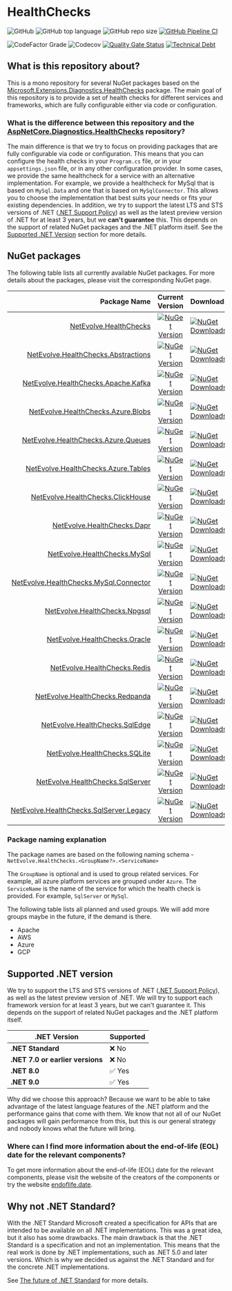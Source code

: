 # HealthChecks

![GitHub](https://img.shields.io/github/license/dailydevops/healthchecks?logo=github)
![GitHub top language](https://img.shields.io/github/languages/top/dailydevops/healthchecks?logo=github)
![GitHub repo size](https://img.shields.io/github/repo-size/dailydevops/healthchecks?logo=github)
[![GitHub Pipeline CI](https://github.com/dailydevops/healthchecks/actions/workflows/cicd.yml/badge.svg?branch=main&event=push)](https://github.com/dailydevops/healthchecks/actions/workflows/cicd.yml)

![CodeFactor Grade](https://img.shields.io/codefactor/grade/github/dailydevops/healthchecks/main?logo=codefactor)
![Codecov](https://img.shields.io/codecov/c/github/dailydevops/healthchecks?logo=codecov)
[![Quality Gate Status](https://sonarcloud.io/api/project_badges/measure?project=dailydevops_healthchecks&metric=alert_status)](https://sonarcloud.io/summary/new_code?id=dailydevops_healthchecks)
[![Technical Debt](https://sonarcloud.io/api/project_badges/measure?project=dailydevops_healthchecks&metric=sqale_index)](https://sonarcloud.io/summary/new_code?id=dailydevops_healthchecks)

## What is this repository about?
This is a mono repository for several NuGet packages based on the [Microsoft.Extensions.Diagnostics.HealthChecks](https://www.nuget.org/packages/Microsoft.Extensions.Diagnostics.HealthChecks) package. The main goal of this repository is to provide a set of health checks for different services and frameworks, which are fully configurable either via code or configuration.

### What is the difference between this repository and the [AspNetCore.Diagnostics.HealthChecks](https://github.com/Xabaril/AspNetCore.Diagnostics.HealthChecks) repository?
The main difference is that we try to focus on providing packages that are fully configurable via code or configuration. This means that you can configure the health checks in your `Program.cs` file, or in your `appsettings.json` file, or in any other configuration provider. In some cases, we provide the same healthcheck for a service with an alternative implementation. For example, we provide a healthcheck for MySql that is based on `MySql.Data` and one that is based on `MySqlConnector`. This allows you to choose the implementation that best suits your needs or fits your existing dependencies.
In addition, we try to support the latest LTS and STS versions of .NET ([.NET Support Policy](https://dotnet.microsoft.com/en-us/platform/support/policy/dotnet-core)) as well as the latest preview version of .NET for at least 3 years, but we **can't guarantee** this. This depends on the support of related NuGet packages and the .NET platform itself. See the [Supported .NET Version](#supported-net-version) section for more details.

## NuGet packages
The following table lists all currently available NuGet packages. For more details about the packages, please visit the corresponding NuGet page.

<!-- packages:start -->
| Package Name | Current Version | Downloads |
|-------------:|:---------------:|-----------|
| [NetEvolve.HealthChecks](https://www.nuget.org/packages/NetEvolve.HealthChecks/) | [![NuGet Version](https://img.shields.io/nuget/v/NetEvolve.HealthChecks?&logo=nuget)](https://img.shields.io/nuget/v/NetEvolve.HealthChecks?logo=nuget)| [![NuGet Downloads](https://img.shields.io/nuget/dt/NetEvolve.HealthChecks?&logo=nuget)](https://img.shields.io/nuget/v/NetEvolve.HealthChecks?logo=nuget) |
| [NetEvolve.HealthChecks.Abstractions](https://www.nuget.org/packages/NetEvolve.HealthChecks.Abstractions/) | [![NuGet Version](https://img.shields.io/nuget/v/NetEvolve.HealthChecks.Abstractions?&logo=nuget)](https://img.shields.io/nuget/v/NetEvolve.HealthChecks.Abstractions?logo=nuget)| [![NuGet Downloads](https://img.shields.io/nuget/dt/NetEvolve.HealthChecks.Abstractions?&logo=nuget)](https://img.shields.io/nuget/v/NetEvolve.HealthChecks.Abstractions?logo=nuget) |
| [NetEvolve.HealthChecks.Apache.Kafka](https://www.nuget.org/packages/NetEvolve.HealthChecks.Apache.Kafka/) | [![NuGet Version](https://img.shields.io/nuget/v/NetEvolve.HealthChecks.Apache.Kafka?&logo=nuget)](https://img.shields.io/nuget/v/NetEvolve.HealthChecks.Apache.Kafka?logo=nuget)| [![NuGet Downloads](https://img.shields.io/nuget/dt/NetEvolve.HealthChecks.Apache.Kafka?&logo=nuget)](https://img.shields.io/nuget/v/NetEvolve.HealthChecks.Apache.Kafka?logo=nuget) |
| [NetEvolve.HealthChecks.Azure.Blobs](https://www.nuget.org/packages/NetEvolve.HealthChecks.Azure.Blobs/) | [![NuGet Version](https://img.shields.io/nuget/v/NetEvolve.HealthChecks.Azure.Blobs?&logo=nuget)](https://img.shields.io/nuget/v/NetEvolve.HealthChecks.Azure.Blobs?logo=nuget)| [![NuGet Downloads](https://img.shields.io/nuget/dt/NetEvolve.HealthChecks.Azure.Blobs?&logo=nuget)](https://img.shields.io/nuget/v/NetEvolve.HealthChecks.Azure.Blobs?logo=nuget) |
| [NetEvolve.HealthChecks.Azure.Queues](https://www.nuget.org/packages/NetEvolve.HealthChecks.Azure.Queues/) | [![NuGet Version](https://img.shields.io/nuget/v/NetEvolve.HealthChecks.Azure.Queues?&logo=nuget)](https://img.shields.io/nuget/v/NetEvolve.HealthChecks.Azure.Queues?logo=nuget)| [![NuGet Downloads](https://img.shields.io/nuget/dt/NetEvolve.HealthChecks.Azure.Queues?&logo=nuget)](https://img.shields.io/nuget/v/NetEvolve.HealthChecks.Azure.Queues?logo=nuget) |
| [NetEvolve.HealthChecks.Azure.Tables](https://www.nuget.org/packages/NetEvolve.HealthChecks.Azure.Tables/) | [![NuGet Version](https://img.shields.io/nuget/v/NetEvolve.HealthChecks.Azure.Tables?&logo=nuget)](https://img.shields.io/nuget/v/NetEvolve.HealthChecks.Azure.Tables?logo=nuget)| [![NuGet Downloads](https://img.shields.io/nuget/dt/NetEvolve.HealthChecks.Azure.Tables?&logo=nuget)](https://img.shields.io/nuget/v/NetEvolve.HealthChecks.Azure.Tables?logo=nuget) |
| [NetEvolve.HealthChecks.ClickHouse](https://www.nuget.org/packages/NetEvolve.HealthChecks.ClickHouse/) | [![NuGet Version](https://img.shields.io/nuget/v/NetEvolve.HealthChecks.ClickHouse?&logo=nuget)](https://img.shields.io/nuget/v/NetEvolve.HealthChecks.ClickHouse?logo=nuget)| [![NuGet Downloads](https://img.shields.io/nuget/dt/NetEvolve.HealthChecks.ClickHouse?&logo=nuget)](https://img.shields.io/nuget/v/NetEvolve.HealthChecks.ClickHouse?logo=nuget) |
| [NetEvolve.HealthChecks.Dapr](https://www.nuget.org/packages/NetEvolve.HealthChecks.Dapr/) | [![NuGet Version](https://img.shields.io/nuget/v/NetEvolve.HealthChecks.Dapr?&logo=nuget)](https://img.shields.io/nuget/v/NetEvolve.HealthChecks.Dapr?logo=nuget)| [![NuGet Downloads](https://img.shields.io/nuget/dt/NetEvolve.HealthChecks.Dapr?&logo=nuget)](https://img.shields.io/nuget/v/NetEvolve.HealthChecks.Dapr?logo=nuget) |
| [NetEvolve.HealthChecks.MySql](https://www.nuget.org/packages/NetEvolve.HealthChecks.MySql/) | [![NuGet Version](https://img.shields.io/nuget/v/NetEvolve.HealthChecks.MySql?&logo=nuget)](https://img.shields.io/nuget/v/NetEvolve.HealthChecks.MySql?logo=nuget)| [![NuGet Downloads](https://img.shields.io/nuget/dt/NetEvolve.HealthChecks.MySql?&logo=nuget)](https://img.shields.io/nuget/v/NetEvolve.HealthChecks.MySql?logo=nuget) |
| [NetEvolve.HealthChecks.MySql.Connector](https://www.nuget.org/packages/NetEvolve.HealthChecks.MySql.Connector/) | [![NuGet Version](https://img.shields.io/nuget/v/NetEvolve.HealthChecks.MySql.Connector?&logo=nuget)](https://img.shields.io/nuget/v/NetEvolve.HealthChecks.MySql.Connector?logo=nuget)| [![NuGet Downloads](https://img.shields.io/nuget/dt/NetEvolve.HealthChecks.MySql.Connector?&logo=nuget)](https://img.shields.io/nuget/v/NetEvolve.HealthChecks.MySql.Connector?logo=nuget) |
| [NetEvolve.HealthChecks.Npgsql](https://www.nuget.org/packages/NetEvolve.HealthChecks.Npgsql/) | [![NuGet Version](https://img.shields.io/nuget/v/NetEvolve.HealthChecks.Npgsql?&logo=nuget)](https://img.shields.io/nuget/v/NetEvolve.HealthChecks.Npgsql?logo=nuget)| [![NuGet Downloads](https://img.shields.io/nuget/dt/NetEvolve.HealthChecks.Npgsql?&logo=nuget)](https://img.shields.io/nuget/v/NetEvolve.HealthChecks.Npgsql?logo=nuget) |
| [NetEvolve.HealthChecks.Oracle](https://www.nuget.org/packages/NetEvolve.HealthChecks.Oracle/) | [![NuGet Version](https://img.shields.io/nuget/v/NetEvolve.HealthChecks.Oracle?&logo=nuget)](https://img.shields.io/nuget/v/NetEvolve.HealthChecks.Oracle?logo=nuget)| [![NuGet Downloads](https://img.shields.io/nuget/dt/NetEvolve.HealthChecks.Oracle?&logo=nuget)](https://img.shields.io/nuget/v/NetEvolve.HealthChecks.Oracle?logo=nuget) |
| [NetEvolve.HealthChecks.Redis](https://www.nuget.org/packages/NetEvolve.HealthChecks.Redis/) | [![NuGet Version](https://img.shields.io/nuget/v/NetEvolve.HealthChecks.Redis?&logo=nuget)](https://img.shields.io/nuget/v/NetEvolve.HealthChecks.Redis?logo=nuget)| [![NuGet Downloads](https://img.shields.io/nuget/dt/NetEvolve.HealthChecks.Redis?&logo=nuget)](https://img.shields.io/nuget/v/NetEvolve.HealthChecks.Redis?logo=nuget) |
| [NetEvolve.HealthChecks.Redpanda](https://www.nuget.org/packages/NetEvolve.HealthChecks.Redpanda/) | [![NuGet Version](https://img.shields.io/nuget/v/NetEvolve.HealthChecks.Redpanda?&logo=nuget)](https://img.shields.io/nuget/v/NetEvolve.HealthChecks.Redpanda?logo=nuget)| [![NuGet Downloads](https://img.shields.io/nuget/dt/NetEvolve.HealthChecks.Redpanda?&logo=nuget)](https://img.shields.io/nuget/v/NetEvolve.HealthChecks.Redpanda?logo=nuget) |
| [NetEvolve.HealthChecks.SqlEdge](https://www.nuget.org/packages/NetEvolve.HealthChecks.SqlEdge/) | [![NuGet Version](https://img.shields.io/nuget/v/NetEvolve.HealthChecks.SqlEdge?&logo=nuget)](https://img.shields.io/nuget/v/NetEvolve.HealthChecks.SqlEdge?logo=nuget)| [![NuGet Downloads](https://img.shields.io/nuget/dt/NetEvolve.HealthChecks.SqlEdge?&logo=nuget)](https://img.shields.io/nuget/v/NetEvolve.HealthChecks.SqlEdge?logo=nuget) |
| [NetEvolve.HealthChecks.SQLite](https://www.nuget.org/packages/NetEvolve.HealthChecks.SQLite/) | [![NuGet Version](https://img.shields.io/nuget/v/NetEvolve.HealthChecks.SQLite?&logo=nuget)](https://img.shields.io/nuget/v/NetEvolve.HealthChecks.SQLite?logo=nuget)| [![NuGet Downloads](https://img.shields.io/nuget/dt/NetEvolve.HealthChecks.SQLite?&logo=nuget)](https://img.shields.io/nuget/v/NetEvolve.HealthChecks.SQLite?logo=nuget) |
| [NetEvolve.HealthChecks.SqlServer](https://www.nuget.org/packages/NetEvolve.HealthChecks.SqlServer/) | [![NuGet Version](https://img.shields.io/nuget/v/NetEvolve.HealthChecks.SqlServer?&logo=nuget)](https://img.shields.io/nuget/v/NetEvolve.HealthChecks.SqlServer?logo=nuget)| [![NuGet Downloads](https://img.shields.io/nuget/dt/NetEvolve.HealthChecks.SqlServer?&logo=nuget)](https://img.shields.io/nuget/v/NetEvolve.HealthChecks.SqlServer?logo=nuget) |
| [NetEvolve.HealthChecks.SqlServer.Legacy](https://www.nuget.org/packages/NetEvolve.HealthChecks.SqlServer.Legacy/) | [![NuGet Version](https://img.shields.io/nuget/v/NetEvolve.HealthChecks.SqlServer.Legacy?&logo=nuget)](https://img.shields.io/nuget/v/NetEvolve.HealthChecks.SqlServer.Legacy?logo=nuget)| [![NuGet Downloads](https://img.shields.io/nuget/dt/NetEvolve.HealthChecks.SqlServer.Legacy?&logo=nuget)](https://img.shields.io/nuget/v/NetEvolve.HealthChecks.SqlServer.Legacy?logo=nuget) |
<!-- packages:end -->

### Package naming explanation
The package names are based on the following naming schema - `NetEvolve.HealthChecks.<GroupName?>.<ServiceName>`

The `GroupName` is optional and is used to group related services. For example, all azure platform services are grouped under `Azure`. The `ServiceName` is the name of the service for which the health check is provided. For example, `SqlServer` or `MySql`.

The following table lists all planned and used groups. We will add more groups maybe in the future, if the demand is there.
- Apache
- AWS
- Azure
- GCP

## Supported .NET version
We try to support the LTS and STS versions of .NET ([.NET Support Policy](https://dotnet.microsoft.com/en-us/platform/support/policy/dotnet-core)), as well as the latest preview version of .NET. We will try to support each framework version for at least 3 years, but we can't guarantee it. This depends on the support of related NuGet packages and the .NET platform itself.

| .NET Version                     | Supported                                               |
|----------------------------------|:--------------------------------------------------------|
| **.NET Standard**                | :x: No                                                  |
| **.NET 7.0 or earlier versions** | :x: No                                                  |
| **.NET 8.0**                     | :white_check_mark: Yes                                  |
| **.NET 9.0**                     | :white_check_mark: Yes                                  |

Why did we choose this approach? Because we want to be able to take advantage of the latest language features of the .NET platform and the performance gains that come with them. We know that not all of our NuGet packages will gain performance from this, but this is our general strategy and nobody knows what the future will bring.

### Where can I find more information about the end-of-life (EOL) date for the relevant components?
To get more information about the end-of-life (EOL) date for the relevant components, please visit the website of the creators of the components or try the website [endoflife.date](https://endoflife.date/).

## Why not .NET Standard?
With the .NET Standard Microsoft created a specification for APIs that are intended to be available on all .NET implementations. This was a great idea, but it also has some drawbacks. The main drawback is that the .NET Standard is a specification and not an implementation. This means that the real work is done by .NET implementations, such as .NET 5.0 and later versions. Which is why we decided us against the .NET Standard and for the concrete .NET implementations.

See [The future of .NET Standard](https://devblogs.microsoft.com/dotnet/the-future-of-net-standard/) for more details.
